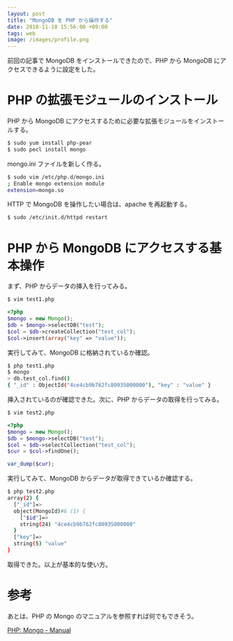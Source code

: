 ```yaml
---
layout: post
title: "MongoDB を PHP から操作する"
date: 2010-11-18 15:56:00 +09:00
tags: web
image: /images/profile.png
---
```


前回の記事で MongoDB をインストールできたので、PHP から MongoDB にアクセスできるように設定をした。

# PHP の拡張モジュールのインストール

PHP から MongoDB にアクセスするために必要な拡張モジュールをインストールする。

```bash
$ sudo yum install php-pear
$ sudo pecl install mongo
```

mongo.ini ファイルを新しく作る。

```bash
$ sudo vim /etc/php.d/mongo.ini
; Enable mongo extension module
extension=mongo.so
```

HTTP で MongoDB を操作したい場合は、apache を再起動する。

```bash
$ sudo /etc/init.d/httpd restart
```

# PHP から MongoDB にアクセスする基本操作

まず、PHP からデータの挿入を行ってみる。

```bash
$ vim test1.php
```

```php
<?php
$mongo = new Mongo();
$db = $mongo->selectDB("test");
$col = $db->createCollection("test_col");
$col->insert(array("key" => "value"));
```

実行してみて、MongoDB に格納されているか確認。

```bash
$ php test1.php
$ mongo
> db.test_col.find()
{ "_id" : ObjectId("4ce4cb9b762fc80935000000"), "key" : "value" }
```

挿入されているのが確認できた。次に、PHP からデータの取得を行ってみる。

```bash
$ vim test2.php
```

```php
<?php
$mongo = new Mongo();
$db = $mongo->selectDB("test");
$col = $db->selectCollection("test_col");
$cur = $col->findOne();

var_dump($cur);
```

実行してみて、MongoDB からデータが取得できているか確認する。

```bash
$ php test2.php
array(2) {
  ["_id"]=>
  object(MongoId)#6 (1) {
    ["$id"]=>
    string(24) "4ce4cb9b762fc80935000000"
  }
  ["key"]=>
  string(5) "value"
}
```

取得できた。以上が基本的な使い方。

# 参考

あとは、PHP の Mongo のマニュアルを参照すれば何でもできそう。

[PHP: Mongo - Manual](http://www.php.net/manual/ja/book.mongo.php "PHP: Mongo - Manual")
